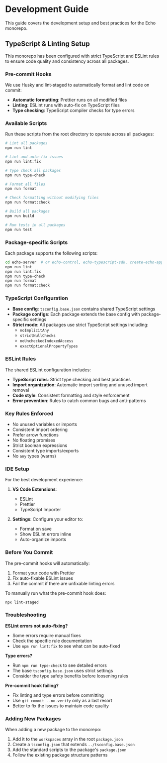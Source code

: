# Development Guide

This guide covers the development setup and best practices for the Echo monorepo.

## TypeScript & Linting Setup

This monorepo has been configured with strict TypeScript and ESLint rules to ensure code quality and consistency across all packages.

### Pre-commit Hooks

We use Husky and lint-staged to automatically format and lint code on commit:

- **Automatic formatting**: Prettier runs on all modified files
- **Linting**: ESLint runs with auto-fix on TypeScript files
- **Type checking**: TypeScript compiler checks for type errors

### Available Scripts

Run these scripts from the root directory to operate across all packages:

```bash
# Lint all packages
npm run lint

# Lint and auto-fix issues
npm run lint:fix

# Type check all packages
npm run type-check

# Format all files
npm run format

# Check formatting without modifying files
npm run format:check

# Build all packages
npm run build

# Run tests in all packages
npm run test
```

### Package-specific Scripts

Each package supports the following scripts:

```bash
cd echo-server  # or echo-control, echo-typescript-sdk, create-echo-app
npm run lint
npm run lint:fix
npm run type-check
npm run format
npm run format:check
```

### TypeScript Configuration

- **Base config**: `tsconfig.base.json` contains shared TypeScript settings
- **Package configs**: Each package extends the base config with package-specific settings
- **Strict mode**: All packages use strict TypeScript settings including:
  - `noImplicitAny`
  - `strictNullChecks`
  - `noUncheckedIndexedAccess`
  - `exactOptionalPropertyTypes`

### ESLint Rules

The shared ESLint configuration includes:

- **TypeScript rules**: Strict type checking and best practices
- **Import organization**: Automatic import sorting and unused import removal
- **Code style**: Consistent formatting and style enforcement
- **Error prevention**: Rules to catch common bugs and anti-patterns

### Key Rules Enforced

- No unused variables or imports
- Consistent import ordering
- Prefer arrow functions
- No floating promises
- Strict boolean expressions
- Consistent type imports/exports
- No `any` types (warns)

### IDE Setup

For the best development experience:

1. **VS Code Extensions**:
   - ESLint
   - Prettier
   - TypeScript Importer

2. **Settings**: Configure your editor to:
   - Format on save
   - Show ESLint errors inline
   - Auto-organize imports

### Before You Commit

The pre-commit hooks will automatically:

1. Format your code with Prettier
2. Fix auto-fixable ESLint issues
3. Fail the commit if there are unfixable linting errors

To manually run what the pre-commit hook does:

```bash
npx lint-staged
```

### Troubleshooting

**ESLint errors not auto-fixing?**

- Some errors require manual fixes
- Check the specific rule documentation
- Use `npm run lint:fix` to see what can be auto-fixed

**Type errors?**

- Run `npm run type-check` to see detailed errors
- The base `tsconfig.base.json` uses strict settings
- Consider the type safety benefits before loosening rules

**Pre-commit hook failing?**

- Fix linting and type errors before committing
- Use `git commit --no-verify` only as a last resort
- Better to fix the issues to maintain code quality

### Adding New Packages

When adding a new package to the monorepo:

1. Add it to the `workspaces` array in the root `package.json`
2. Create a `tsconfig.json` that extends `../tsconfig.base.json`
3. Add the standard scripts to the package's `package.json`
4. Follow the existing package structure patterns
